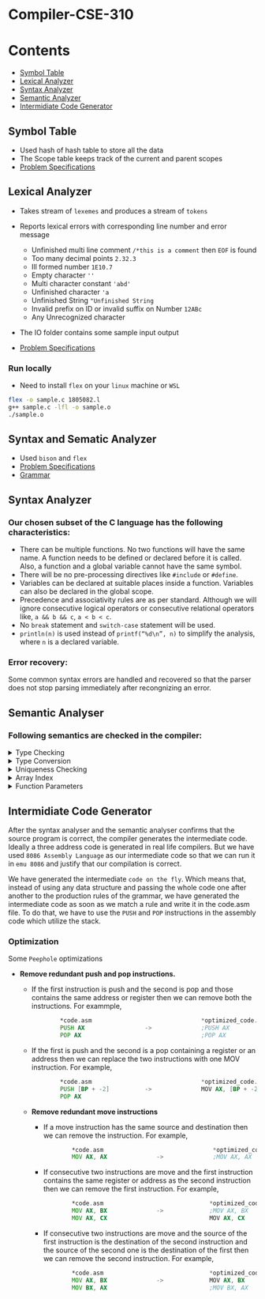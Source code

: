 # Compiler-CSE-310

# Contents
- [Symbol Table](https://github.com/Anupznk/Compiler-CSE-310/new/master?readme=1#symbol-table)
- [Lexical Analyzer](https://github.com/Anupznk/Compiler-CSE-310/edit/master/README.md#lexical-analyzer)
- [Syntax Analyzer](https://github.com/Anupznk/Compiler-CSE-310/edit/master/README.md#syntax-analyzer)
- [Semantic Analyzer](https://github.com/Anupznk/Compiler-CSE-310/edit/master/README.md#syntax-analyzer)
- [Intermidiate Code Generator](https://github.com/Anupznk/Compiler-CSE-310/edit/master/README.md#intermidiate-code-generator)

## Symbol Table
- Used hash of hash table to store all the data
- The Scope table keeps track of the current and parent scopes
- [Problem Specifications](https://github.com/Anupznk/Compiler-CSE-310/blob/master/1%20-%20Symbol%20Table/Assignment%201%20Specification.pdf)

## Lexical Analyzer
- Takes stream of `lexemes` and produces a stream of `tokens`
- Reports lexical errors with corresponding line number and error message
  - Unfinished multi line comment `/*this is a comment` then `EOF` is found
  - Too many decimal points `2.32.3`
  - Ill formed number `1E10.7`
  - Empty character `''`
  - Multi character constant `'abd'`
  - Unfinished character `'a`
  - Unfinished String `"Unfinished String`
  - Invalid prefix on ID or invalid suffix on Number `12ABc`
  - Any Unrecognized character
  
- The IO folder contains some sample input output
- [Problem Specifications](https://github.com/Anupznk/Compiler-CSE-310/blob/master/2%20-%20Lexical%20Analyzer/Assignment%202%20Specification.pdf)
### Run locally
  - Need to install `flex` on your `linux` machine or `WSL`
``` bash
flex -o sample.c 1805082.l
g++ sample.c -lfl -o sample.o
./sample.o
```

## Syntax and Sematic Analyzer
- Used `bison` and `flex`
- [Problem Specifications](https://github.com/Anupznk/Compiler-CSE-310/blob/master/3%20-%20Syntax%20and%20Semantic%20Analyzer/CSE310_January_2022_YACC_Assignment_Spec.pdf)
- [Grammar](https://github.com/Anupznk/Compiler-CSE-310/blob/master/3%20-%20Syntax%20and%20Semantic%20Analyzer/BisonAssignmentGrammar.PDF)
## Syntax Analyzer
### Our chosen subset of the C language has the following characteristics:

- There can be multiple functions. No two functions will have the same name. A function needs
  to be defined or declared before it is called. Also, a function and a global variable cannot have the same symbol.
- There will be no pre-processing directives like `#include` or `#define`.
- Variables can be declared at suitable places inside a function. Variables can also be declared in
  the global scope.
- Precedence and associativity rules are as per standard. Although we will ignore consecutive logical operators or consecutive
  relational operators like, `a && b && c`, `a < b < c`.
- No `break` statement and `switch-case` statement will be used.
- `println(n)` is used instead of `printf(“%d\n”, n)` to simplify the analysis, where `n` is a declared variable.

### Error recovery:
Some common syntax errors are handled and recovered so that the parser does not stop parsing immediately after recongnizing an error.

## Semantic Analyser

### Following semantics are checked in the compiler:

<div>
<details>
<summary>
        Type Checking 
</summary>
<ol>
<li>
        Generates error message if operands of an assignment operator are not consistent with each other. The second operand of the assignment operator will be an expression that may contain numbers, variables, function calls, etc.
</li>
<li> 
        Generates an error message if the index of an array is not an integer.
</li>
<li> 
        Both the operands of the modulus operator should be integers.
</li>
        During a function call all the arguments should be consistent with the function definition.
<li>
        A void function cannot be called as a part of an expression.
</li>
</ol>
</details>
<details>
<summary>
        Type Conversion 
</summary>
        Conversion from float to integer in any expression generates an error. Also, the result of RELOP and LOGICOP operations are integers.
</details>
<details>
<summary>
        Uniqueness Checking
</summary>
        Checks whether a variable used in an expression is declared or not. Also, checks whether there are multiple declarations of variables with the same ID in the same scope.
</details>
<details>
<summary>
        Array Index
</summary>
        Checks whether there is an index used with array and vice versa.
</details>
<details>
<summary>
        Function Parameters
</summary>
        Check whether a function is called with appropriate number of parameters with appropriate types. Function definitions should also be consistent with declaration if there is any. Besides that, a function call cannot be made with non-function type identifier.
</details>
  
## Intermidiate Code Generator
After the syntax analyser and the semantic analyser confirms that the source program is correct, the compiler generates the intermediate code. Ideally a three address code is generated in real life compilers. But we have used `8086 Assembly Language` as our intermediate code so that we can run it in `emu 8086` and justify that our compilation is correct. <br>
  
We have generated the intermediate `code on the fly`. Which means that, instead of using any data structure and passing the whole code one after another to the production rules of the grammar, we have generated the intermediate code as soon as we match a rule and write it in the code.asm file. To do that, we have to use the `PUSH` and `POP` instructions in the assembly code which utilize the stack.
  
### Optimization
Some `Peephole` optimizations
* **Remove redundant push and pop instructions.**
    * If the first instruction is push and the second is pop and those contains the same address or register then we can remove both the instructions. For exammple,
        ```asm
                *code.asm                               *optimized_code.asm
                PUSH AX                 ->              ;PUSH AX
                POP AX                                  ;POP AX
        ```
    * If the first is push and the second is a pop containing a register or an address then we can replace the two instructions with one MOV instruction. For example,
        ```asm
                *code.asm                               *optimized_code.asm
                PUSH [BP + -2]          ->              MOV AX, [BP + -2]
                POP AX
        ```
  
  * **Remove redundant move instructions**
    * If a move instruction has the same source and destination then we can remove the instruction. For example,
        ```asm
                *code.asm                               *optimized_code.asm
                MOV AX, AX              ->              ;MOV AX, AX
        ```
    * If consecutive two instructions are move and the first instruction contains the same register or address as the second instruction then we can remove the first instruction. For example,
        ```asm
                *code.asm                              *optimized_code.asm
                MOV AX, BX              ->             ;MOV AX, BX
                MOV AX, CX                             MOV AX, CX
        ```
    * If consecutive two instructions are move and the source of the first instruction is the destination of the second instruction and the source of the second one is the destination of the first then we can remove the second instruction. For example,
        ```asm
                *code.asm                              *optimized_code.asm
                MOV AX, BX              ->             MOV AX, BX
                MOV BX, AX                             ;MOV BX, AX
        ```
  
